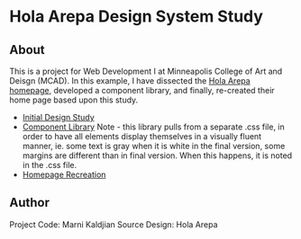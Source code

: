 # Hola Arepa Design System Study

## About

This is a project for Web Development I at  Minneapolis College of Art and Deisgn (MCAD). In this example, I have dissected the [Hola Arepa homepage](https://www.holaarepa.com/), developed a  component library, and finally, re-created their home page based upon this study.

- [Initial Design Study](https://github.com/mmkaldjian/casestudy/blob/main/assets/component_study.pdf)
- [Component Library](https://mmkaldjian.github.io/casestudy/components/) Note - this library pulls from a separate .css file, in order to have all elements display themselves in a visually fluent manner, ie. some text is gray when it is white in the final version, some margins are different than in final version. When this happens, it is noted in the .css file.
- [Homepage Recreation](https://mmkaldjian.github.io/casestudy/)

## Author
Project Code: Marni Kaldjian Source Design: Hola Arepa
